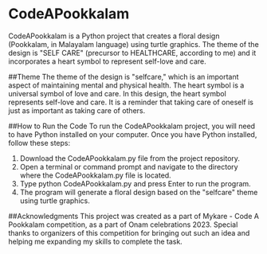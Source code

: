 # CodeAPookkalam

CodeAPookkalam is a Python project that creates a floral design (Pookkalam, in Malayalam language) using turtle graphics. The theme of the design is "SELF CARE" (precursor to HEALTHCARE, according to me) and it incorporates a heart symbol to represent self-love and care.

##Theme
The theme of the design is "selfcare," which is an important aspect of maintaining mental and physical health. 
The heart symbol is a universal symbol of love and care. In this design, the heart symbol represents self-love and care. It is a reminder that taking care of oneself is just as important as taking care of others.

##How to Run the Code
To run the CodeAPookkalam project, you will need to have Python installed on your computer. Once you have Python installed, follow these steps:
1. Download the CodeAPookkalam.py file from the project repository.
2. Open a terminal or command prompt and navigate to the directory where the CodeAPookkalam.py file is located.
3. Type python CodeAPookkalam.py and press Enter to run the program.
4. The program will generate a floral design based on the "selfcare" theme using turtle graphics.

##Acknowledgments
This project was created as a part of Mykare - Code A Pookkalam competition, as a part of Onam celebrations 2023. 
Special thanks to organizers of this competition for bringing out such an idea and helping me expanding my skills to complete the task.
